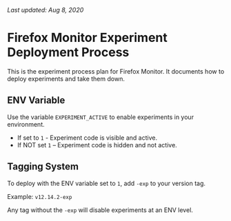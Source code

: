 _Last updated: Aug 8, 2020_

# Firefox Monitor Experiment Deployment Process

This is the experiment process plan for Firefox Monitor. It documents how to deploy experiments and take them down.

## ENV Variable

Use the variable `EXPERIMENT_ACTIVE` to enable experiments in your environment.

- If set to `1` - Experiment code is visible and active.
- If NOT set `1` – Experiment code is hidden and not active.

## Tagging System

To deploy with the ENV variable set to `1`, add `-exp` to your version tag.

Example: `v12.14.2-exp`

Any tag without the `-exp` will disable experiments at an ENV level.

